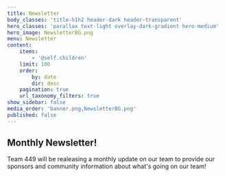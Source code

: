 ```yaml
---
title: Newsletter
body_classes: 'title-h1h2 header-dark header-transparent'
hero_classes: 'parallax text-light overlay-dark-gradient hero-medium'
hero_image: NewsletterBG.png
menu: Newsletter
content:
    items:
        - '@self.children'
    limit: 100
    order:
        by: date
        dir: desc
    pagination: true
    url_taxonomy_filters: true
show_sidebar: false
media_order: 'banner.png,NewsletterBG.png'
published: false
---
```


## **Monthly Newsletter!**
Team 449 will be realeasing a monthly update on our team to provide our sponsors and community information about what's going on our team!
